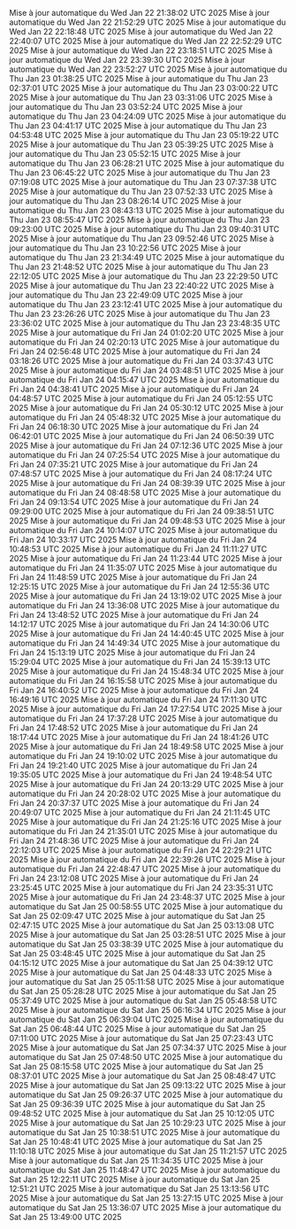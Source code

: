 Mise à jour automatique du Wed Jan 22 21:38:02 UTC 2025
Mise à jour automatique du Wed Jan 22 21:52:29 UTC 2025
Mise à jour automatique du Wed Jan 22 22:18:48 UTC 2025
Mise à jour automatique du Wed Jan 22 22:40:07 UTC 2025
Mise à jour automatique du Wed Jan 22 22:52:29 UTC 2025
Mise à jour automatique du Wed Jan 22 23:18:51 UTC 2025
Mise à jour automatique du Wed Jan 22 23:39:30 UTC 2025
Mise à jour automatique du Wed Jan 22 23:52:27 UTC 2025
Mise à jour automatique du Thu Jan 23 01:38:25 UTC 2025
Mise à jour automatique du Thu Jan 23 02:37:01 UTC 2025
Mise à jour automatique du Thu Jan 23 03:00:22 UTC 2025
Mise à jour automatique du Thu Jan 23 03:31:06 UTC 2025
Mise à jour automatique du Thu Jan 23 03:52:24 UTC 2025
Mise à jour automatique du Thu Jan 23 04:24:09 UTC 2025
Mise à jour automatique du Thu Jan 23 04:41:17 UTC 2025
Mise à jour automatique du Thu Jan 23 04:53:48 UTC 2025
Mise à jour automatique du Thu Jan 23 05:19:22 UTC 2025
Mise à jour automatique du Thu Jan 23 05:39:25 UTC 2025
Mise à jour automatique du Thu Jan 23 05:52:15 UTC 2025
Mise à jour automatique du Thu Jan 23 06:28:21 UTC 2025
Mise à jour automatique du Thu Jan 23 06:45:22 UTC 2025
Mise à jour automatique du Thu Jan 23 07:19:08 UTC 2025
Mise à jour automatique du Thu Jan 23 07:37:38 UTC 2025
Mise à jour automatique du Thu Jan 23 07:52:33 UTC 2025
Mise à jour automatique du Thu Jan 23 08:26:14 UTC 2025
Mise à jour automatique du Thu Jan 23 08:43:13 UTC 2025
Mise à jour automatique du Thu Jan 23 08:55:47 UTC 2025
Mise à jour automatique du Thu Jan 23 09:23:00 UTC 2025
Mise à jour automatique du Thu Jan 23 09:40:31 UTC 2025
Mise à jour automatique du Thu Jan 23 09:52:46 UTC 2025
Mise à jour automatique du Thu Jan 23 10:22:56 UTC 2025
Mise à jour automatique du Thu Jan 23 21:34:49 UTC 2025
Mise à jour automatique du Thu Jan 23 21:48:52 UTC 2025
Mise à jour automatique du Thu Jan 23 22:12:05 UTC 2025
Mise à jour automatique du Thu Jan 23 22:29:50 UTC 2025
Mise à jour automatique du Thu Jan 23 22:40:22 UTC 2025
Mise à jour automatique du Thu Jan 23 22:49:09 UTC 2025
Mise à jour automatique du Thu Jan 23 23:12:41 UTC 2025
Mise à jour automatique du Thu Jan 23 23:26:26 UTC 2025
Mise à jour automatique du Thu Jan 23 23:36:02 UTC 2025
Mise à jour automatique du Thu Jan 23 23:48:35 UTC 2025
Mise à jour automatique du Fri Jan 24 01:02:20 UTC 2025
Mise à jour automatique du Fri Jan 24 02:20:13 UTC 2025
Mise à jour automatique du Fri Jan 24 02:56:48 UTC 2025
Mise à jour automatique du Fri Jan 24 03:18:26 UTC 2025
Mise à jour automatique du Fri Jan 24 03:37:43 UTC 2025
Mise à jour automatique du Fri Jan 24 03:48:51 UTC 2025
Mise à jour automatique du Fri Jan 24 04:15:47 UTC 2025
Mise à jour automatique du Fri Jan 24 04:38:41 UTC 2025
Mise à jour automatique du Fri Jan 24 04:48:57 UTC 2025
Mise à jour automatique du Fri Jan 24 05:12:55 UTC 2025
Mise à jour automatique du Fri Jan 24 05:30:12 UTC 2025
Mise à jour automatique du Fri Jan 24 05:48:32 UTC 2025
Mise à jour automatique du Fri Jan 24 06:18:30 UTC 2025
Mise à jour automatique du Fri Jan 24 06:42:01 UTC 2025
Mise à jour automatique du Fri Jan 24 06:50:39 UTC 2025
Mise à jour automatique du Fri Jan 24 07:12:36 UTC 2025
Mise à jour automatique du Fri Jan 24 07:25:54 UTC 2025
Mise à jour automatique du Fri Jan 24 07:35:21 UTC 2025
Mise à jour automatique du Fri Jan 24 07:48:57 UTC 2025
Mise à jour automatique du Fri Jan 24 08:17:24 UTC 2025
Mise à jour automatique du Fri Jan 24 08:39:39 UTC 2025
Mise à jour automatique du Fri Jan 24 08:48:58 UTC 2025
Mise à jour automatique du Fri Jan 24 09:13:54 UTC 2025
Mise à jour automatique du Fri Jan 24 09:29:00 UTC 2025
Mise à jour automatique du Fri Jan 24 09:38:51 UTC 2025
Mise à jour automatique du Fri Jan 24 09:48:53 UTC 2025
Mise à jour automatique du Fri Jan 24 10:14:07 UTC 2025
Mise à jour automatique du Fri Jan 24 10:33:17 UTC 2025
Mise à jour automatique du Fri Jan 24 10:48:53 UTC 2025
Mise à jour automatique du Fri Jan 24 11:11:27 UTC 2025
Mise à jour automatique du Fri Jan 24 11:23:44 UTC 2025
Mise à jour automatique du Fri Jan 24 11:35:07 UTC 2025
Mise à jour automatique du Fri Jan 24 11:48:59 UTC 2025
Mise à jour automatique du Fri Jan 24 12:25:15 UTC 2025
Mise à jour automatique du Fri Jan 24 12:55:36 UTC 2025
Mise à jour automatique du Fri Jan 24 13:19:02 UTC 2025
Mise à jour automatique du Fri Jan 24 13:36:08 UTC 2025
Mise à jour automatique du Fri Jan 24 13:48:52 UTC 2025
Mise à jour automatique du Fri Jan 24 14:12:17 UTC 2025
Mise à jour automatique du Fri Jan 24 14:30:06 UTC 2025
Mise à jour automatique du Fri Jan 24 14:40:45 UTC 2025
Mise à jour automatique du Fri Jan 24 14:49:34 UTC 2025
Mise à jour automatique du Fri Jan 24 15:13:19 UTC 2025
Mise à jour automatique du Fri Jan 24 15:29:04 UTC 2025
Mise à jour automatique du Fri Jan 24 15:39:13 UTC 2025
Mise à jour automatique du Fri Jan 24 15:48:34 UTC 2025
Mise à jour automatique du Fri Jan 24 16:15:58 UTC 2025
Mise à jour automatique du Fri Jan 24 16:40:52 UTC 2025
Mise à jour automatique du Fri Jan 24 16:49:16 UTC 2025
Mise à jour automatique du Fri Jan 24 17:11:30 UTC 2025
Mise à jour automatique du Fri Jan 24 17:27:54 UTC 2025
Mise à jour automatique du Fri Jan 24 17:37:28 UTC 2025
Mise à jour automatique du Fri Jan 24 17:48:52 UTC 2025
Mise à jour automatique du Fri Jan 24 18:17:44 UTC 2025
Mise à jour automatique du Fri Jan 24 18:41:26 UTC 2025
Mise à jour automatique du Fri Jan 24 18:49:58 UTC 2025
Mise à jour automatique du Fri Jan 24 19:10:02 UTC 2025
Mise à jour automatique du Fri Jan 24 19:21:40 UTC 2025
Mise à jour automatique du Fri Jan 24 19:35:05 UTC 2025
Mise à jour automatique du Fri Jan 24 19:48:54 UTC 2025
Mise à jour automatique du Fri Jan 24 20:13:29 UTC 2025
Mise à jour automatique du Fri Jan 24 20:28:02 UTC 2025
Mise à jour automatique du Fri Jan 24 20:37:37 UTC 2025
Mise à jour automatique du Fri Jan 24 20:49:07 UTC 2025
Mise à jour automatique du Fri Jan 24 21:11:45 UTC 2025
Mise à jour automatique du Fri Jan 24 21:25:16 UTC 2025
Mise à jour automatique du Fri Jan 24 21:35:01 UTC 2025
Mise à jour automatique du Fri Jan 24 21:48:36 UTC 2025
Mise à jour automatique du Fri Jan 24 22:12:03 UTC 2025
Mise à jour automatique du Fri Jan 24 22:29:21 UTC 2025
Mise à jour automatique du Fri Jan 24 22:39:26 UTC 2025
Mise à jour automatique du Fri Jan 24 22:48:47 UTC 2025
Mise à jour automatique du Fri Jan 24 23:12:08 UTC 2025
Mise à jour automatique du Fri Jan 24 23:25:45 UTC 2025
Mise à jour automatique du Fri Jan 24 23:35:31 UTC 2025
Mise à jour automatique du Fri Jan 24 23:48:37 UTC 2025
Mise à jour automatique du Sat Jan 25 00:58:55 UTC 2025
Mise à jour automatique du Sat Jan 25 02:09:47 UTC 2025
Mise à jour automatique du Sat Jan 25 02:47:15 UTC 2025
Mise à jour automatique du Sat Jan 25 03:13:08 UTC 2025
Mise à jour automatique du Sat Jan 25 03:28:51 UTC 2025
Mise à jour automatique du Sat Jan 25 03:38:39 UTC 2025
Mise à jour automatique du Sat Jan 25 03:48:45 UTC 2025
Mise à jour automatique du Sat Jan 25 04:15:12 UTC 2025
Mise à jour automatique du Sat Jan 25 04:39:12 UTC 2025
Mise à jour automatique du Sat Jan 25 04:48:33 UTC 2025
Mise à jour automatique du Sat Jan 25 05:11:58 UTC 2025
Mise à jour automatique du Sat Jan 25 05:28:28 UTC 2025
Mise à jour automatique du Sat Jan 25 05:37:49 UTC 2025
Mise à jour automatique du Sat Jan 25 05:48:58 UTC 2025
Mise à jour automatique du Sat Jan 25 06:16:34 UTC 2025
Mise à jour automatique du Sat Jan 25 06:39:04 UTC 2025
Mise à jour automatique du Sat Jan 25 06:48:44 UTC 2025
Mise à jour automatique du Sat Jan 25 07:11:00 UTC 2025
Mise à jour automatique du Sat Jan 25 07:23:43 UTC 2025
Mise à jour automatique du Sat Jan 25 07:34:37 UTC 2025
Mise à jour automatique du Sat Jan 25 07:48:50 UTC 2025
Mise à jour automatique du Sat Jan 25 08:15:58 UTC 2025
Mise à jour automatique du Sat Jan 25 08:37:01 UTC 2025
Mise à jour automatique du Sat Jan 25 08:48:47 UTC 2025
Mise à jour automatique du Sat Jan 25 09:13:22 UTC 2025
Mise à jour automatique du Sat Jan 25 09:26:37 UTC 2025
Mise à jour automatique du Sat Jan 25 09:36:39 UTC 2025
Mise à jour automatique du Sat Jan 25 09:48:52 UTC 2025
Mise à jour automatique du Sat Jan 25 10:12:05 UTC 2025
Mise à jour automatique du Sat Jan 25 10:29:23 UTC 2025
Mise à jour automatique du Sat Jan 25 10:38:51 UTC 2025
Mise à jour automatique du Sat Jan 25 10:48:41 UTC 2025
Mise à jour automatique du Sat Jan 25 11:10:18 UTC 2025
Mise à jour automatique du Sat Jan 25 11:21:57 UTC 2025
Mise à jour automatique du Sat Jan 25 11:34:35 UTC 2025
Mise à jour automatique du Sat Jan 25 11:48:47 UTC 2025
Mise à jour automatique du Sat Jan 25 12:22:11 UTC 2025
Mise à jour automatique du Sat Jan 25 12:51:21 UTC 2025
Mise à jour automatique du Sat Jan 25 13:13:56 UTC 2025
Mise à jour automatique du Sat Jan 25 13:27:15 UTC 2025
Mise à jour automatique du Sat Jan 25 13:36:07 UTC 2025
Mise à jour automatique du Sat Jan 25 13:49:00 UTC 2025
